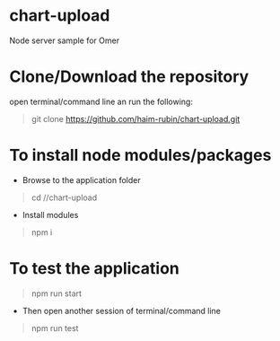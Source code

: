 # chart-upload
Node server sample for Omer

# Clone/Download the repository
open terminal/command line an run the following:
> git clone https://github.com/haim-rubin/chart-upload.git

# To install node modules/packages
 - Browse to the application folder
  > cd /<where is your app folder>/chart-upload
 - Install modules
  > npm i

# To test the application
  > npm run start
 - Then open another session of terminal/command line
  > npm run test
 


